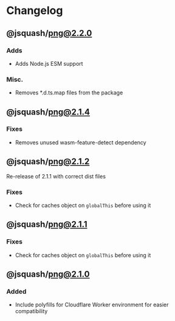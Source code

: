 # Changelog

## @jsquash/png@2.2.0

### Adds

- Adds Node.js ESM support

### Misc.

- Removes *.d.ts.map files from the package

## @jsquash/png@2.1.4

### Fixes

- Removes unused wasm-feature-detect dependency

## @jsquash/png@2.1.2

Re-release of 2.1.1 with correct dist files
### Fixes

- Check for caches object on `globalThis` before using it

## @jsquash/png@2.1.1

### Fixes

- Check for caches object on `globalThis` before using it

## @jsquash/png@2.1.0

### Added

- Include polyfills for Cloudflare Worker environment for easier compatibility
